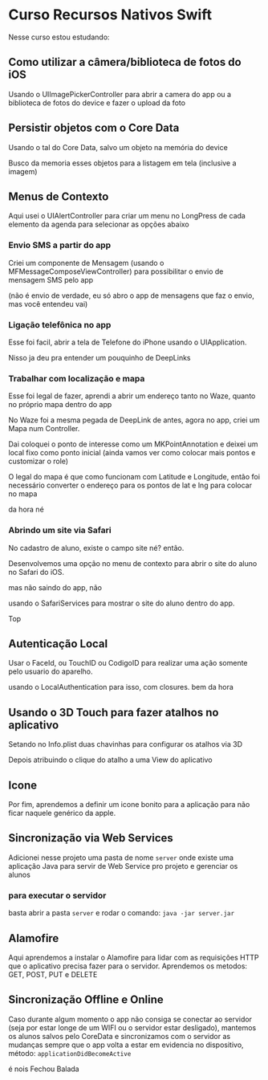 #  Curso Recursos Nativos Swift

Nesse curso estou estudando:

## Como utilizar a câmera/biblioteca de fotos do iOS

Usando o UIImagePickerController para abrir a camera do app ou a biblioteca de fotos do device e fazer o upload da foto

## Persistir objetos com o Core Data

Usando o tal do Core Data, salvo um objeto na memória do device

Busco da memoria esses objetos para a listagem em tela (inclusive a imagem)


## Menus de Contexto

Aqui usei o UIAlertController para criar um menu no LongPress de cada elemento da agenda para selecionar as opções abaixo

### Envio SMS a partir do app

Criei um componente de Mensagem (usando o MFMessageComposeViewController) para possibilitar o envio de mensagem SMS pelo app

(não é envio de verdade, eu só abro o app de mensagens que faz o envio, mas você entendeu vai)

### Ligação telefônica no app

Esse foi facil, abrir a tela de Telefone do iPhone usando o UIApplication.

Nisso ja deu pra entender um pouquinho de DeepLinks 


### Trabalhar com localização e mapa

Esse foi legal de fazer, aprendi a abrir um endereço tanto no Waze, quanto no próprio mapa dentro do app

No Waze foi a mesma pegada de DeepLink de antes, agora no app, criei um Mapa num Controller.

Dai coloquei o ponto de interesse como um MKPointAnnotation e deixei um local fixo como ponto inicial (ainda vamos ver como colocar mais pontos e customizar o role)

O legal do mapa é que como funcionam com Latitude e Longitude, então foi necessário converter o endereço para os pontos de lat e lng para colocar no mapa

da hora né

### Abrindo um site via Safari

No cadastro de aluno, existe o campo site né? então.

Desenvolvemos uma opção no menu de contexto para abrir o site do aluno no Safari do iOS.

mas não saindo do app, não

usando o SafariServices para mostrar o site do aluno dentro do app.

Top

## Autenticação Local

Usar o FaceId, ou TouchID ou CodigoID para realizar uma ação somente pelo usuario do aparelho.

usando o LocalAuthentication para isso, com closures. bem da hora


## Usando o 3D Touch para fazer atalhos no aplicativo

Setando no Info.plist duas chavinhas para configurar os atalhos via 3D

Depois atribuindo o clique do atalho a uma View do aplicativo


## Icone

Por fim, aprendemos a definir um icone bonito para a aplicação para não ficar naquele genérico da apple.


## Sincronização via Web Services

Adicionei nesse projeto uma pasta de nome `server` onde existe uma aplicação Java para servir de Web Service pro projeto e gerenciar os alunos

### para executar o servidor

basta abrir a pasta `server` e rodar o comando: `java -jar server.jar`

## Alamofire

Aqui aprendemos a instalar o Alamofire para lidar com as requisições HTTP que o aplicativo precisa fazer para o servidor.
Aprendemos os metodos: GET, POST, PUT e DELETE

## Sincronização Offline e Online

Caso durante algum momento o app não consiga se conectar ao servidor (seja por estar longe de um WIFI ou o servidor estar desligado), mantemos os alunos salvos pelo CoreData e sincronizamos com o servidor as mudanças sempre que o app volta a estar em evidencia no dispositivo, método: `applicationDidBecomeActive`



é nois
Fechou Balada
